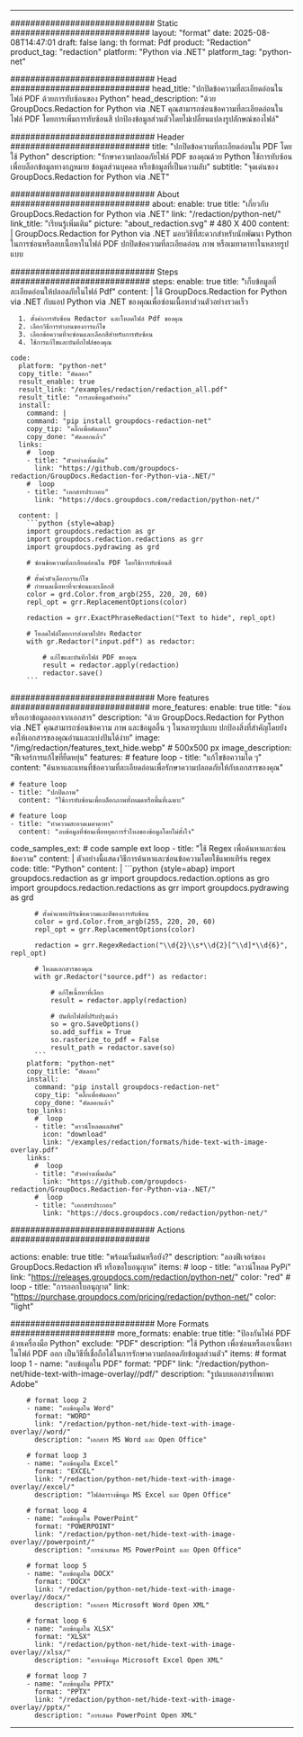 
---
############################# Static ############################
layout: "format"
date:  2025-08-08T14:47:01
draft: false
lang: th
format: Pdf
product: "Redaction"
product_tag: "redaction"
platform: "Python via .NET"
platform_tag: "python-net"

############################# Head ############################
head_title: "ปกปิดข้อความที่ละเอียดอ่อนในไฟล์ PDF ด้วยการทับซ้อนของ Python"
head_description: "ด้วย GroupDocs.Redaction for Python via .NET คุณสามารถซ่อนข้อความที่ละเอียดอ่อนในไฟล์ PDF โดยการเพิ่มการทับซ้อนสี ปกป้องข้อมูลส่วนตัวโดยไม่เปลี่ยนแปลงรูปลักษณ์ของไฟล์"

############################# Header ############################
title: "ปกปิดข้อความที่ละเอียดอ่อนใน PDF โดยใช้ Python" 
description: "รักษาความปลอดภัยไฟล์ PDF ของคุณด้วย Python ใช้การทับซ้อนเพื่อบล็อกข้อมูลทางกฎหมาย ข้อมูลส่วนบุคคล หรือข้อมูลที่เป็นความลับ"
subtitle: "จุดเด่นของ GroupDocs.Redaction for Python via .NET" 

############################# About ############################
about:
    enable: true
    title: "เกี่ยวกับ GroupDocs.Redaction for Python via .NET"
    link: "/redaction/python-net/"
    link_title: "เรียนรู้เพิ่มเติม"
    picture: "about_redaction.svg" # 480 X 400
    content: |
       GroupDocs.Redaction for Python via .NET มอบวิธีที่สะดวกสำหรับนักพัฒนา Python ในการซ่อนหรือลบเนื้อหาในไฟล์ PDF ปกปิดข้อความที่ละเอียดอ่อน ภาพ หรือเมทาดาทาในหลายรูปแบบ

############################# Steps ############################
steps:
    enable: true
    title: "เก็บข้อมูลที่ละเอียดอ่อนให้ปลอดภัยในไฟล์ Pdf"
    content: |
      ใช้ GroupDocs.Redaction for Python via .NET กับแอป Python via .NET ของคุณเพื่อซ่อนเนื้อหาส่วนตัวอย่างรวดเร็ว
      
      1. ตั้งค่าการทับซ้อน Redactor และโหลดไฟล์ Pdf ของคุณ
      2. เลือกวิธีการทำงานของการแก้ไข
      3. เลือกข้อความที่จะซ่อนและเลือกสีสำหรับการทับซ้อน
      4. ใช้การแก้ไขและบันทึกไฟล์ของคุณ
   
    code:
      platform: "python-net"
      copy_title: "คัดลอก"
      result_enable: true
      result_link: "/examples/redaction/redaction_all.pdf"
      result_title: "การลบข้อมูลตัวอย่าง"
      install:
        command: |
        command: "pip install groupdocs-redaction-net"
        copy_tip: "คลิ๊กเพื่อคัดลอก"
        copy_done: "คัดลอกแล้ว"
      links:
        #  loop
        - title: "ตัวอย่างเพิ่มเติม"
          link: "https://github.com/groupdocs-redaction/GroupDocs.Redaction-for-Python-via-.NET/"
        #  loop
        - title: "เอกสารประกอบ"
          link: "https://docs.groupdocs.com/redaction/python-net/"
          
      content: |
        ```python {style=abap}
        import groupdocs.redaction as gr
        import groupdocs.redaction.redactions as grr
        import groupdocs.pydrawing as grd

        # ซ่อนข้อความที่ละเอียดอ่อนใน PDF โดยใช้การทับซ้อนสี

        # ตั้งค่าตัวเลือกการแก้ไข
        # กำหนดเนื้อหาที่จะซ่อนและเลือกสี
        color = grd.Color.from_argb(255, 220, 20, 60)
        repl_opt = grr.ReplacementOptions(color)
                
        redaction = grr.ExactPhraseRedaction("Text to hide", repl_opt)

        # โหลดไฟล์โดยการส่งพาธไปยัง Redactor
        with gr.Redactor("input.pdf") as redactor:

            # แก้ไขและบันทึกไฟล์ PDF ของคุณ
            result = redactor.apply(redaction)
            redactor.save()
        ```            


############################# More features ############################
more_features:
  enable: true
  title: "ซ่อนหรือเอาข้อมูลออกจากเอกสาร"
  description: "ด้วย GroupDocs.Redaction for Python via .NET คุณสามารถซ่อนข้อความ ภาพ และข้อมูลอื่น ๆ ในหลายรูปแบบ ปกป้องสิ่งที่สำคัญโดยยังคงให้เอกสารของคุณอ่านและแบ่งปันได้ง่าย"
  image: "/img/redaction/features_text_hide.webp" # 500x500 px
  image_description: "ฟีเจอร์การแก้ไขที่ยืดหยุ่น"
  features:
    # feature loop
    - title: "แก้ไขข้อความใด ๆ"
      content: "ค้นหาและแทนที่ข้อความที่ละเอียดอ่อนเพื่อรักษาความปลอดภัยให้กับเอกสารของคุณ"

    # feature loop
    - title: "ปกปิดภาพ"
      content: "ใช้การทับซ้อนเพื่อบล็อกภาพทั้งหมดหรือพื้นที่เฉพาะ"

    # feature loop
    - title: "ทำความสะอาดเมตาดาทา"
      content: "ลบข้อมูลที่ซ่อนเพื่อหยุดการรั่วไหลของข้อมูลโดยไม่ตั้งใจ"
      
  code_samples_ext:
    # code sample ext loop
    - title: "ใช้ Regex เพื่อค้นหาและซ่อนข้อความ"
      content: |
        ตัวอย่างนี้แสดงวิธีการค้นหาและซ่อนข้อความโดยใช้แพทเทิร์น regex
      code:
        title: "Python"
        content: |
          ```python {style=abap}
          import groupdocs.redaction as gr
          import groupdocs.redaction.options as gro
          import groupdocs.redaction.redactions as grr
          import groupdocs.pydrawing as grd

          # ตั้งค่าแพทเทิร์นข้อความและสีของการทับซ้อน
          color = grd.Color.from_argb(255, 220, 20, 60)
          repl_opt = grr.ReplacementOptions(color)

          redaction = grr.RegexRedaction("\\d{2}\\s*\\d{2}[^\\d]*\\d{6}", repl_opt)

          # โหลดเอกสารของคุณ
          with gr.Redactor("source.pdf") as redactor:

              # แก้ไขเนื้อหาที่เลือก
              result = redactor.apply(redaction)

              # บันทึกไฟล์ที่ปรับปรุงแล้ว
              so = gro.SaveOptions()
              so.add_suffix = True
              so.rasterize_to_pdf = False
              result_path = redactor.save(so)
          ```
        platform: "python-net"
        copy_title: "คัดลอก"
        install:
          command: "pip install groupdocs-redaction-net"
          copy_tip: "คลิ๊กเพื่อคัดลอก"
          copy_done: "คัดลอกแล้ว"
        top_links:
          #  loop
          - title: "ดาวน์โหลดผลลัพธ์"
            icon: "download"
            link: "/examples/redaction/formats/hide-text-with-image-overlay.pdf"
        links:
          #  loop
          - title: "ตัวอย่างเพิ่มเติม"
            link: "https://github.com/groupdocs-redaction/GroupDocs.Redaction-for-Python-via-.NET/"
          #  loop
          - title: "เอกสารประกอบ"
            link: "https://docs.groupdocs.com/redaction/python-net/"


############################# Actions ############################

actions:
  enable: true
  title: "พร้อมเริ่มต้นหรือยัง?"
  description: "ลองฟีเจอร์ของ GroupDocs.Redaction ฟรี หรือขอใบอนุญาต"
  items:
    #  loop
    - title: "ดาวน์โหลด PyPi"
      link: "https://releases.groupdocs.com/redaction/python-net/"
      color: "red"
        #  loop
    - title: "การออกใบอนุญาต"
      link: "https://purchase.groupdocs.com/pricing/redaction/python-net/"
      color: "light"


############################# More Formats #####################
more_formats:
    enable: true
    title: "ป้องกันไฟล์ PDF ด้วยเครื่องมือ Python"
    exclude: "PDF"
    description: "ใช้ Python เพื่อซ่อนหรือเอาเนื้อหาในไฟล์ PDF ออก เป็นวิธีที่เชื่อถือได้ในการรักษาความปลอดภัยข้อมูลส่วนตัว"
    items: 
        # format loop 1
        - name: "ลบข้อมูลใน PDF"
          format: "PDF"
          link: "/redaction/python-net/hide-text-with-image-overlay//pdf/"
          description: "รูปแบบเอกสารที่พกพา Adobe"

        # format loop 2
        - name: "ลบข้อมูลใน Word"
          format: "WORD"
          link: "/redaction/python-net/hide-text-with-image-overlay//word/"
          description: "เอกสาร MS Word และ Open Office"
          
        # format loop 3
        - name: "ลบข้อมูลใน Excel"
          format: "EXCEL"
          link: "/redaction/python-net/hide-text-with-image-overlay//excel/"
          description: "ไฟล์ตารางข้อมูล MS Excel และ Open Office"

        # format loop 4
        - name: "ลบข้อมูลใน PowerPoint"
          format: "POWERPOINT"
          link: "/redaction/python-net/hide-text-with-image-overlay//powerpoint/"
          description: "การนำเสนอ MS PowerPoint และ Open Office"

        # format loop 5
        - name: "ลบข้อมูลใน DOCX"
          format: "DOCX"
          link: "/redaction/python-net/hide-text-with-image-overlay//docx/"
          description: "เอกสาร Microsoft Word Open XML"
          
        # format loop 6
        - name: "ลบข้อมูลใน XLSX"
          format: "XLSX"
          link: "/redaction/python-net/hide-text-with-image-overlay//xlsx/"
          description: "ตารางข้อมูล Microsoft Excel Open XML"
          
        # format loop 7
        - name: "ลบข้อมูลใน PPTX"
          format: "PPTX"
          link: "/redaction/python-net/hide-text-with-image-overlay//pptx/"
          description: "การเสนอ PowerPoint Open XML"


---